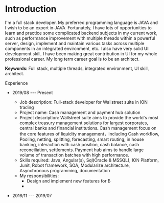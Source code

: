 # Introduction
I'm a full stack developer. My preferred programming language is JAVA and I wish to be an expert in JAVA. Fortunately, I have lots of opportunities to learn and practice some complicated backend subjects in my current work, such as performance improvement with multiple threads within a powerful server, design, implement and maintain various tasks across multiple components in an integrated environment, etc. I also have very solid UI development skill, I have been making great contribution in UI for my whole professional career. My long term career goal is to be an architect.

**Keywords**: Full stack, multiple threads, integrated environment, UI skill, architect.

Experience
- 2019/08 --- Present
  - Job description: Full-stack developer for Wallstreet suite in ION trading
  - Project name: Cash management and payment hub solution
  - Project description: Wallstreet suite aims to provide the world's most complex treasury management solutions for largest corporates, central banks and financial institutions. Cash management focus on the core features of liquidity management，including Cash workflow, Pooling, netting, splitting, forecasting, smart routing, in house banking, interaction with cash position, cash balance, cash reconciliation, settlements. Payment hub aims to handle large volume of transaction batches with high performance.
  - Skills required: Java, Angular(s), Sql(Oracle & MSSQL), ION Platform, Junit, Robot framework, SOA, Modularize architecture, Asynchronous programming, documentation
  - My responsibilities:
      - Design and implement new features for B
      - 

- 2016/11 --- 2019/07
